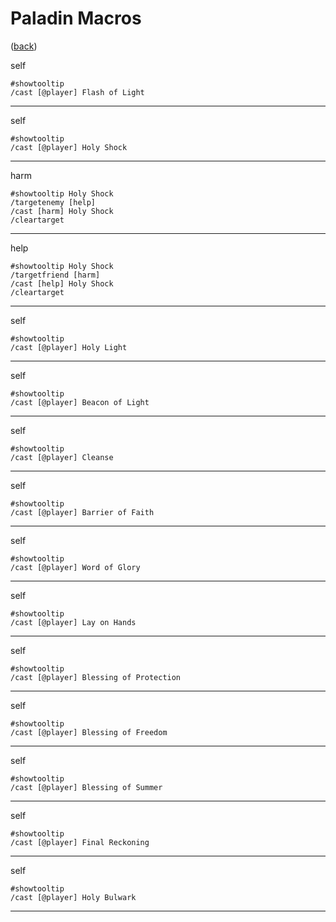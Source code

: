 <!--
    =====================================
    generator=datazen
    version=3.2.0
    hash=b7dce3182dd1b4a47c5df6046b02e73b
    =====================================
-->

# Paladin Macros

([back](../README.md))

self

```
#showtooltip
/cast [@player] Flash of Light
```

---

self

```
#showtooltip
/cast [@player] Holy Shock
```

---

harm

```
#showtooltip Holy Shock
/targetenemy [help]
/cast [harm] Holy Shock
/cleartarget
```

---

help

```
#showtooltip Holy Shock
/targetfriend [harm]
/cast [help] Holy Shock
/cleartarget
```

---

self

```
#showtooltip
/cast [@player] Holy Light
```

---

self

```
#showtooltip
/cast [@player] Beacon of Light
```

---

self

```
#showtooltip
/cast [@player] Cleanse
```

---

self

```
#showtooltip
/cast [@player] Barrier of Faith
```

---

self

```
#showtooltip
/cast [@player] Word of Glory
```

---

self

```
#showtooltip
/cast [@player] Lay on Hands
```

---

self

```
#showtooltip
/cast [@player] Blessing of Protection
```

---

self

```
#showtooltip
/cast [@player] Blessing of Freedom
```

---

self

```
#showtooltip
/cast [@player] Blessing of Summer
```

---

self

```
#showtooltip
/cast [@player] Final Reckoning
```

---

self

```
#showtooltip
/cast [@player] Holy Bulwark
```

---
